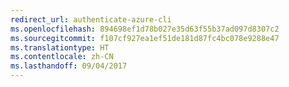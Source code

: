 ```yaml
---
redirect_url: authenticate-azure-cli
ms.openlocfilehash: 894698ef1d78b027e35d63f55b37ad097d8307c2
ms.sourcegitcommit: f107cf927ea1ef51de181d87fc4bc078e9288e47
ms.translationtype: HT
ms.contentlocale: zh-CN
ms.lasthandoff: 09/04/2017
---
```

